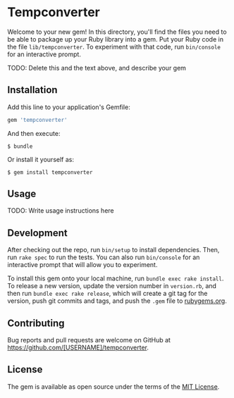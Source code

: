 # Tempconverter

Welcome to your new gem! In this directory, you'll find the files you need to be able to package up your Ruby library into a gem. Put your Ruby code in the file `lib/tempconverter`. To experiment with that code, run `bin/console` for an interactive prompt.

TODO: Delete this and the text above, and describe your gem

## Installation

Add this line to your application's Gemfile:

```ruby
gem 'tempconverter'
```

And then execute:

    $ bundle

Or install it yourself as:

    $ gem install tempconverter

## Usage

TODO: Write usage instructions here

## Development

After checking out the repo, run `bin/setup` to install dependencies. Then, run `rake spec` to run the tests. You can also run `bin/console` for an interactive prompt that will allow you to experiment.

To install this gem onto your local machine, run `bundle exec rake install`. To release a new version, update the version number in `version.rb`, and then run `bundle exec rake release`, which will create a git tag for the version, push git commits and tags, and push the `.gem` file to [rubygems.org](https://rubygems.org).

## Contributing

Bug reports and pull requests are welcome on GitHub at https://github.com/[USERNAME]/tempconverter.


## License

The gem is available as open source under the terms of the [MIT License](http://opensource.org/licenses/MIT).

